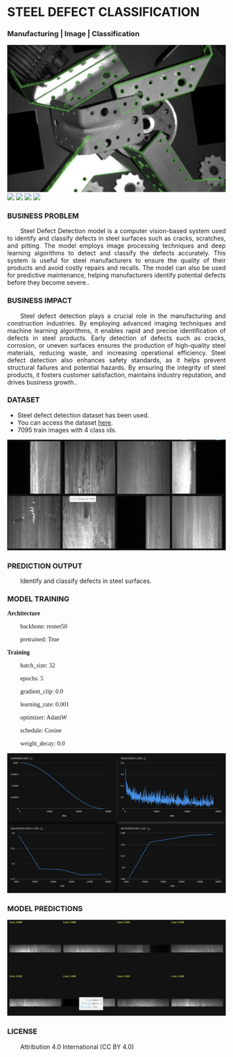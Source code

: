 # STEEL DEFECT CLASSIFICATION
### Manufacturing  | Image | Classification

![](https://github.com/h2oai/HT-Catalog/blob/1432be958ab3f41b67c57c241b946b4a3d4699e1/Assets/DL_Models/23_Steel%20Defect%20Detection/cover.png)
![](https://github.com/h2oai/HT-Catalog/blob/1432be958ab3f41b67c57c241b946b4a3d4699e1/Assets/DL_Models/23_Steel%20Defect%20Detection/cover.jpg)
![](https://github.com/h2oai/HT-Catalog/blob/1432be958ab3f41b67c57c241b946b4a3d4699e1/Assets/DL_Models/23_Steel%20Defect%20Detection/cover.jpeg)
![](https://github.com/h2oai/HT-Catalog/blob/1432be958ab3f41b67c57c241b946b4a3d4699e1/Assets/DL_Models/23_Steel%20Defect%20Detection/cover.webp)
![](https://github.com/h2oai/HT-Catalog/blob/1432be958ab3f41b67c57c241b946b4a3d4699e1/Assets/DL_Models/23_Steel%20Defect%20Detection/cover)

### BUSINESS PROBLEM
<p style='text-align: justify; text-indent: 30px;'>Steel Defect Detection model is a computer vision-based system used to identify and classify defects in steel surfaces such as cracks, scratches, and pitting. The model employs image processing techniques and deep learning algorithms to detect and classify the defects accurately. This system is useful for steel manufacturers to ensure the quality of their products and avoid costly repairs and recalls. The model can also be used for predictive maintenance, helping manufacturers identify potential defects before they become severe..</p>

### BUSINESS IMPACT
<p style='text-align: justify; text-indent: 30px;'>Steel defect detection plays a crucial role in the manufacturing and construction industries. By employing advanced imaging techniques and machine learning algorithms, it enables rapid and precise identification of defects in steel products. Early detection of defects such as cracks, corrosion, or uneven surfaces ensures the production of high-quality steel materials, reducing waste, and increasing operational efficiency. Steel defect detection also enhances safety standards, as it helps prevent structural failures and potential hazards. By ensuring the integrity of steel products, it fosters customer satisfaction, maintains industry reputation, and drives business growth..</p>

### DATASET
- Steel defect detection dataset has been used.
- You can access the dataset [here](s3://apac-cds/ht_datasets/image_segmentation/steel_defect_detection.zip).
- 7095 train images with 4 class ids.

![train data](https://github.com/h2oai/HT-Catalog/blob/1432be958ab3f41b67c57c241b946b4a3d4699e1/Assets/DL_Models/23_Steel%20Defect%20Detection/train%20data.png)

### PREDICTION OUTPUT
<p style='text-align: justify; text-indent: 30px;'>Identify and classify defects in steel surfaces.</p>

### MODEL TRAINING
<p style='font-family:JackInput Regular;'><b>Architecture</b></p>
<p style='text-align: justify; text-indent: 30px;font-family:JackInput Regular;'>backbone: resnet50</p>
<p style='text-align: justify; text-indent: 30px;font-family:JackInput Regular;'>pretrained: True</p>

<p style='font-family:JackInput Regular;'><b>Training</b></p>
<p style='text-align: justify; text-indent: 30px;font-family:JackInput Regular;'>batch_size: 32</p>
<p style='text-align: justify; text-indent: 30px;font-family:JackInput Regular;'>epochs: 5</p>
<p style='text-align: justify; text-indent: 30px;font-family:JackInput Regular;'>gradient_clip: 0.0</p>
<p style='text-align: justify; text-indent: 30px;font-family:JackInput Regular;'>learning_rate: 0.001</p>
<p style='text-align: justify; text-indent: 30px;font-family:JackInput Regular;'>optimizer: AdamW</p>
<p style='text-align: justify; text-indent: 30px;font-family:JackInput Regular;'>schedule: Cosine</p>
<p style='text-align: justify; text-indent: 30px;font-family:JackInput Regular;'>weight_decay: 0.0</p>

![chart](https://github.com/h2oai/HT-Catalog/blob/1432be958ab3f41b67c57c241b946b4a3d4699e1/Assets/DL_Models/23_Steel%20Defect%20Detection/chart.png)

### MODEL PREDICTIONS

![Validation Predictions](https://github.com/h2oai/HT-Catalog/blob/1432be958ab3f41b67c57c241b946b4a3d4699e1/Assets/DL_Models/23_Steel%20Defect%20Detection/Validation%20Predictions.png)

### LICENSE
<p style='text-align: justify; text-indent: 30px;'>Attribution 4.0 International (CC BY 4.0)</p>
    